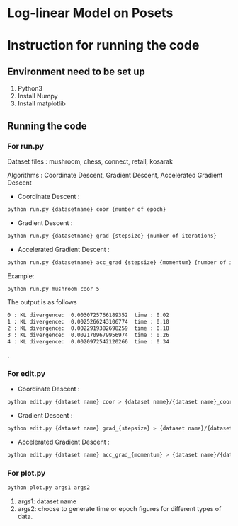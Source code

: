 # Log-linear Model on Posets

# Instruction for running the code

## Environment need to be set up

1. Python3
2. Install Numpy
3. Install matplotlib

## Running the code
### For run.py
Dataset files : mushroom, chess, connect, retail, kosarak

Algorithms : Coordinate Descent, Gradient Descent, Accelerated Gradient Descent

* Coordinate Descent : 
```sh
python run.py {datasetname} coor {number of epoch}
```

* Gradient Descent : 
```sh
python run.py {datasetname} grad {stepsize} {number of iterations}
```

* Accelerated Gradient Descent : 

```sh
python run.py {datasetname} acc_grad {stepsize} {momentum} {number of iterations}
```

Example:
```sh
python run.py mushroom coor 5
```
The output is as follows
```sh
0 : KL divergence:  0.0030725766189352  time : 0.02
1 : KL divergence:  0.0025266243106774  time : 0.10
2 : KL divergence:  0.0022919382698259  time : 0.18
3 : KL divergence:  0.0021709679956974  time : 0.26
4 : KL divergence:  0.0020972542120266  time : 0.34
```
.
### For edit.py

* Coordinate Descent : 
```sh
python edit.py {dataset name} coor > {dataset name}/{dataset name}_coor.txt
```
* Gradient Descent : 
```sh
python edit.py {dataset name} grad_{stepsize} > {dataset name}/{dataset name}_grad_{stepsize}.txt
```
* Accelerated Gradient Descent : 
```sh
python edit.py {dataset name} acc_grad_{momentum} > {dataset name}/{dataset name}_acc_grad.txt
```
### For plot.py

```sh
python plot.py args1 args2
```
1. args1: dataset name
2. args2: choose to generate time or epoch figures for different types of data.

